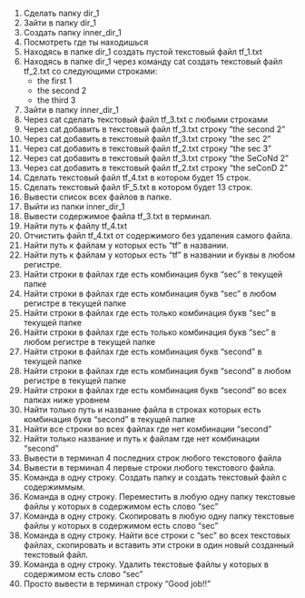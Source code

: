 1. Сделать папку dir_1
2. Зайти в папку dir_1
3. Создать папку inner_dir_1
4. Посмотреть где ты находишься
5. Находясь в папке dir_1 создать пустой текстовый файл tf_1.txt
6. Находясь в папке dir_1 через команду cat создать текстовый файл tf_2.txt со следующими строками:
   - the first 1
   - the second 2
   - the third 3
7. Зайти в папку inner_dir_1
8. Через cat сделать текстовый файл tf_3.txt  c любыми строками
9. Через cat добавить в текстовый файл tf_3.txt строку “the second 2”
10. Через cat добавить в текстовый файл tf_3.txt строку “the sec 2”
11. Через cat добавить в текстовый файл tf_2.txt строку “the sec 3”
12. Через cat добавить в текстовый файл tf_3.txt строку “the SeCoNd 2”
13. Через cat добавить в текстовый файл tf_2.txt строку “the seConD 2”
14. Сделать текстовый файл tf_4.txt в котором будет 15 строк.
15. Сделать текстовый файл tF_5.txt в котором будет 13 строк.
16. Вывести список всех файлов в папке.
17. Выйти из папки inner_dir_1
18. Вывести содержимое файла tf_3.txt в терминал.
19. Найти путь к файлу tf_4.txt
20. Отчистить файл tf_4.txt от содержимого без удаления самого файла.
21. Найти путь к файлам у которых есть  “tf” в названии.
22. Найти путь к файлам у которых есть  “tf” в названии и буквы в любом регистре.
23. Найти строки в файлах где есть комбинация букв “sec” в текущей папке
24. Найти строки в файлах где есть комбинация букв “sec” в любом регистре в текущей папке
25. Найти строки в файлах где есть только комбинация букв “sec” в текущей папке
26. Найти строки в файлах где есть только комбинация букв “sec” в любом регистре в текущей папке
27. Найти строки в файлах где есть комбинация букв “second” в текущей папке
28. Найти строки в файлах где есть комбинация букв “second” в любом регистре в текущей папке
29. Найти строки в файлах где есть комбинация букв “second” во всех папках ниже уровнем
30. Найти только путь и название файла в строках которых есть комбинация букв “second” в текущей папке
31. Найти все строки во всех файлах где нет комбинации “second”
32. Найти только название и путь к файлам где нет комбинации “second”
33. Вывести в терминал 4 последних строк любого текстового файла
34. Вывести в терминал 4 первые строки любого текстового файла.
35. Команда в одну строку. Создать папку и создать текстовый файл с содержиммым.
36. Команда в одну строку. Переместить в любую одну папку текстовые файлы у которых в содержимом есть слово “sec”
37. Команда в одну строку. Скопировать в любую одну папку текстовые файлы у которых в содержимом есть слово “sec”
38. Команда в одну строку. Найти все строки c “sec” во всех текстовых файлах, скопировать и вставить эти строки в один новый созданный текстовый файл.
39. Команда в одну строку. Удалить текстовые файлы у которых в содержимом есть слово “sec”
40. Просто вывести в терминал строку “Good job!!”